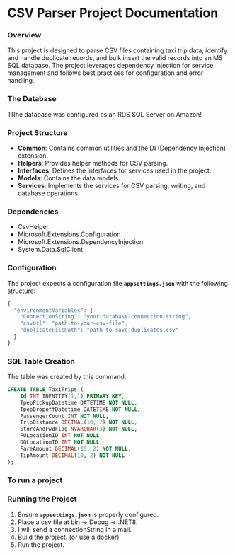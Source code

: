 # CSV Parser Project Documentation

### **Overview**

This project is designed to parse CSV files containing taxi trip data, identify and handle duplicate records, and bulk insert the valid records into an MS SQL database. The project leverages dependency injection for service management and follows best practices for configuration and error handling.

### **The Database**

TRhe database was configured as an RDS SQL Server on Amazon!

### **Project Structure**

- **Common**: Contains common utilities and the DI (Dependency Injection) extension.
- **Helpers**: Provides helper methods for CSV parsing.
- **Interfaces**: Defines the interfaces for services used in the project.
- **Models**: Contains the data models.
- **Services**: Implements the services for CSV parsing, writing, and database operations.

### **Dependencies**

- CsvHelper
- Microsoft.Extensions.Configuration
- Microsoft.Extensions.DependencyInjection
- System.Data.SqlClient

### **Configuration**

The project expects a configuration file **`appsettings.json`** with the following structure:

```jsx
{
  "environmentVariables": {
    "ConnectionString": "your-database-connection-string",
    "csvUrl": "path-to-your-csv-file",
    "duplicateFilePath": "path-to-save-duplicates.csv"
  }
}
```

### **SQL Table Creation**

The table was created by this command:

```sql
CREATE TABLE TaxiTrips (
    Id INT IDENTITY(1,1) PRIMARY KEY,
    TpepPickupDatetime DATETIME NOT NULL,
    TpepDropoffDatetime DATETIME NOT NULL,
    PassengerCount INT NOT NULL,
    TripDistance DECIMAL(10, 2) NOT NULL,
    StoreAndFwdFlag NVARCHAR(3) NOT NULL,
    PULocationID INT NOT NULL,
    DOLocationID INT NOT NULL,
    FareAmount DECIMAL(10, 2) NOT NULL,
    TipAmount DECIMAL(10, 2) NOT NULL
);
```

### To run a project

### **Running the Project**

1. Ensure **`appsettings.json`** is properly configured.
2. Place a csv file at bin → Debug → .NET8.
3. I will send a connectionString in a mail.
4. Build the project. (or use a docker)
5. Run the project.

